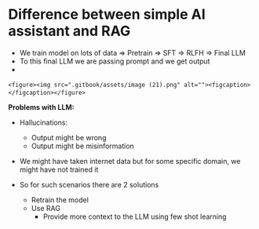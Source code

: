 # Difference between simple AI assistant and RAG

* We train model on lots of data ⇒ Pretrain ⇒ SFT ⇒ RLFH ⇒ Final LLM
* To this final LLM we are passing prompt and we get output
*

    <figure><img src=".gitbook/assets/image (21).png" alt=""><figcaption></figcaption></figure>

**Problems with LLM:**

* Hallucinations:
  * Output might be wrong
  * Output might be misinformation



* We might have taken internet data but for some specific domain, we might have not trained it
* So for such scenarios there are 2 solutions
  * Retrain the model
  * Use RAG
    * Provide more context to the LLM using few shot learning
